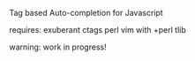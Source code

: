 Tag based Auto-completion for Javascript

requires:
    exuberant ctags
    perl
    vim with +perl
    tlib

warning: work in progress!
